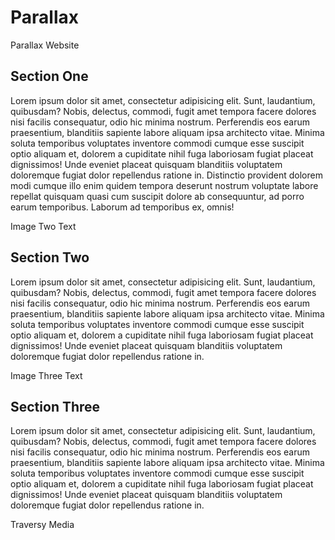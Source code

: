 # Parallax


<!DOCTYPE html>
<html lang="en">
<head>
  <meta charset="UTF-8">
  <meta name="viewport" content="width=device-width, initial-scale=1.0">
  <meta http-equiv="X-UA-Compatible" content="ie=edge">
  <title>Parallax Website Demo</title>
  <link rel="stylesheet" href="css/style.css">
</head>
<body>
  <div class="pimg1">
    <div class="ptext">
      <span class="border">
        Parallax Website
      </span>
    </div>
  </div>

  <section class="section section-light">
    <h2>Section One</h2>
    <p>
      Lorem ipsum dolor sit amet, consectetur adipisicing elit. Sunt, laudantium, quibusdam? Nobis, delectus, commodi, fugit amet tempora facere dolores nisi facilis consequatur, odio hic minima nostrum. Perferendis eos earum praesentium, blanditiis sapiente labore aliquam ipsa architecto vitae. Minima soluta temporibus voluptates inventore commodi cumque esse suscipit optio aliquam et, dolorem a cupiditate nihil fuga laboriosam fugiat placeat dignissimos! Unde eveniet placeat quisquam blanditiis voluptatem doloremque fugiat dolor repellendus ratione in. Distinctio provident dolorem modi cumque illo enim quidem tempora deserunt nostrum voluptate labore repellat quisquam quasi cum suscipit dolore ab consequuntur, ad porro earum temporibus. Laborum ad temporibus ex, omnis!
    </p>
  </section>

  <div class="pimg2">
    <div class="ptext">
      <span class="border trans">
        Image Two Text
      </span>
    </div>
  </div>

  <section class="section section-dark">
    <h2>Section Two</h2>
    <p>
      Lorem ipsum dolor sit amet, consectetur adipisicing elit. Sunt, laudantium, quibusdam? Nobis, delectus, commodi, fugit amet tempora facere dolores nisi facilis consequatur, odio hic minima nostrum. Perferendis eos earum praesentium, blanditiis sapiente labore aliquam ipsa architecto vitae. Minima soluta temporibus voluptates inventore commodi cumque esse suscipit optio aliquam et, dolorem a cupiditate nihil fuga laboriosam fugiat placeat dignissimos! Unde eveniet placeat quisquam blanditiis voluptatem doloremque fugiat dolor repellendus ratione in.
    </p>
  </section>

  <div class="pimg3">
    <div class="ptext">
      <span class="border trans">
        Image Three Text
      </span>
    </div>
  </div>

  <section class="section section-dark">
    <h2>Section Three</h2>
    <p>
      Lorem ipsum dolor sit amet, consectetur adipisicing elit. Sunt, laudantium, quibusdam? Nobis, delectus, commodi, fugit amet tempora facere dolores nisi facilis consequatur, odio hic minima nostrum. Perferendis eos earum praesentium, blanditiis sapiente labore aliquam ipsa architecto vitae. Minima soluta temporibus voluptates inventore commodi cumque esse suscipit optio aliquam et, dolorem a cupiditate nihil fuga laboriosam fugiat placeat dignissimos! Unde eveniet placeat quisquam blanditiis voluptatem doloremque fugiat dolor repellendus ratione in.
    </p>
  </section>

  <div class="pimg1">
    <div class="ptext">
      <span class="border">
        Traversy Media
      </span>
    </div>
  </div>
</body>
</html>
